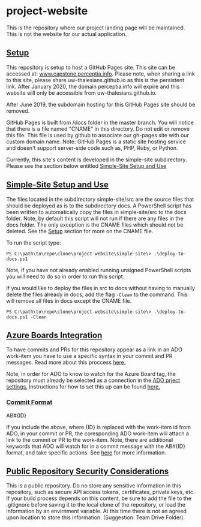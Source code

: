# project-website
This is the repository where our project landing page will be maintained. This is not the website for our actual application. 

## [Setup](#setup)
This repository is setup to host a GitHub Pages site. This site can be accessed at: www.capstone.perceptia.info. Please note, when sharing a link to this site, please share uw-thalesians.github.io as this is the persistent link. After January 2020, the domain perceptia.info will expire and this website will only be accessible from uw-thalesians.github.io.

After June 2019, the subdomain hosting for this GitHub Pages site should be removed. 

GitHub Pages is built from /docs folder in the master branch. You will notice that there is a file named "CNAME" in this directory. Do not edit or remove this file. This file is used by github to associate our gh-pages site with our custom domain name. Note: GitHub Pages is a static site hosting service and doesn't support server-side code such as, PHP, Ruby, or Python.

Currently, this site's content is developed in the simple-site subdirectory. Please see the section below entitled [Simple-Site Setup and Use](#simple-site-setup-and-use)

## [Simple-Site Setup and Use](#simple-site-setup-and-use)
The files located in the subdirectory simple-site/src are the source files that should be deployed as is to the subdirectory docs. A PowerShell script has been written to automatically copy the files in simple-site/src to the docs folder. Note, by default this script will not run if there are any files in the docs folder. The only exception is the CNAME files which should not be deleted. See the [Setup](#setup) section for more on the CNAME file. 

To run the script type:

`PS C:\path\to\repo\clone\project-website\simple-site\> .\deploy-to-docs.ps1`

Note, if you have not already enabled running unsigned PowerShell scripts you will need to do so in order to run this script. 

If you would like to deploy the files in src to docs without having to manually delete the files already in docs, add the flag `-Clean` to the command. This will remove all files in docs except the CNAME file.

`PS C:\path\to\repo\clone\project-website\simple-site\> .\deploy-to-docs.ps1 -Clean`

## [Azure Boards Integration](#azure-boards-integration)
To have commits and PRs for this repository appear as a link in an ADO work-item you have to use a specific syntax in your commit and PR messages. Read more about this proccess [here.](https://docs.microsoft.com/en-us/azure/devops/boards/github/link-to-from-github?view=vsts)

Note, in order for ADO to know to watch for the Azure Board tag, the repository must already be selected as a connection in the [ADO prject settings.](https://dev.azure.com/uw-thalesians/Capstone%202019/_settings/boards-external-integration) Instructions for how to set this up can be found [here.](https://docs.microsoft.com/en-us/azure/devops/boards/github/index?view=vsts) 

### [Commit Format](#commit-format)
AB#{ID}

If you include the above, where {ID} is replaced with the work-item id from ADO, in your commit or PR, the coresponding ADO work-item will attach a link to the commit or PR to the work-item. Note, there are additional keywords that ADO will watch for in a commit message with the AB#{ID} format, and take specific actions. See [here](https://docs.microsoft.com/en-us/azure/devops/boards/github/link-to-from-github?view=vsts) for more information.  

## [Public Repository Security Considerations](#public-repository-security-considerations)
This is a public repository. Do no store any sensitive information in this repository, such as secure API access tokens, certificates, private keys, etc. If your build process depends on this content, be sure to add the file to the .gitignore before saving it to the local clone of the repository, or load the information by an envirnment variable. At this time there is not an agreed upon location to store this information. (Suggestion: Team Drive Folder).
